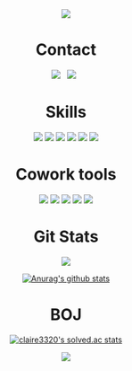 <div align=center>
  <img src="https://capsule-render.vercel.app/api?type=waving&color=gradient&customColorList=14,18,20)&height=300&section=header&text=HI-CLAIRE👋&fontSize=80" />

<h1 align="center">Contact</h1>
<p align="center">
<a href="mailto:claire3320@gmail.com"><img src="https://img.shields.io/badge/Gmail-EA4335?style=flat-square&logo=Gmail&logoColor=white"/></a> &nbsp
<a href="https://www.instagram.com/qyoniii/"><img src="https://img.shields.io/badge/instagram-E4405F?style=flat-square&logo=instagram&logoColor=white"/></a> &nbsp
</p>
 
<h1 align="center">Skills</h1>

<p align="center">
<img src="https://img.shields.io/badge/JavaScript-F7DF1E?style=flat-square&logo=JavaScript&logoColor=white"/>
<img src="https://img.shields.io/badge/TypeScript-3178C6?style=flat-square&logo=TypeScript&logoColor=white"/>
<img src="https://img.shields.io/badge/React-61DAFB?style=flat-square&logo=React&logoColor=white"/>
<img src="https://img.shields.io/badge/Redux-764ABC?style=flat-square&logo=Redux&logoColor=white"/>
<img src="https://img.shields.io/badge/Recoil-FD2251?style=flat-square&logo=Recoil&logoColor=white"/>
<img src="https://img.shields.io/badge/SCSS-CC6699?style=flat-square&logo=Sass&logoColor=white"/>
</p>
  
<h1 align="center">Cowork tools</h1>
  <p align="center">
    <img src="https://img.shields.io/badge/GitHub-181717?style=flat-square&logo=GitHub&logoColor=white"/>
    <img src="https://img.shields.io/badge/Jira-0052CC?style=flat-square&logo=Jira&logoColor=white"/>
    <img src="https://img.shields.io/badge/Figma-F24E1E?style=flat-square&logo=Figma&logoColor=white"/>
    <img src="https://img.shields.io/badge/Postman-FF6C37?style=flat-square&logo=Postman&logoColor=white"/>
    <img src="https://img.shields.io/badge/Notion-000000?style=flat-square&logo=Notion&logoColor=white"/>
  </p>

<h1 align="center">Git Stats</h1>
<img src="https://github-readme-stats.vercel.app/api/top-langs/?username=HI-CLAIRE&layout=compact">

[![Anurag's github stats](https://github-readme-stats.vercel.app/api?username=HI-CLAIRE)](https://github.com/anuraghazra/github-readme-stats)
  
<h1 align="center">BOJ</h1>

[![claire3320's solved.ac stats](https://github-readme-solvedac.hyp3rflow.vercel.app/api/?handle=claire3320)](https://solved.ac/profile/claire3320)


  <img src="https://capsule-render.vercel.app/api?type=waving&color=gradient&customColorList=14,18,20)&height=100&section=footer" />
</div>
